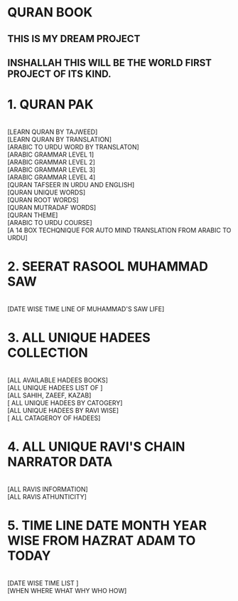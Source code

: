 # QURAN BOOK

## THIS IS MY DREAM PROJECT

## INSHALLAH THIS WILL BE THE WORLD FIRST PROJECT OF ITS KIND.

# 1. QURAN PAK

<br>
[LEARN QURAN BY TAJWEED]
<br>
[LEARN QURAN BY TRANSLATION]

<br>
[ARABIC TO URDU WORD BY TRANSLATON]
<br>
[ARABIC GRAMMAR LEVEL 1]
<br>
[ARABIC GRAMMAR LEVEL 2]
<br>
[ARABIC GRAMMAR LEVEL 3]
<br>
[ARABIC GRAMMAR LEVEL 4]
<br>
[QURAN TAFSEER IN URDU AND ENGLISH]
<br>
[QURAN UNIQUE WORDS]
<br>
[QURAN ROOT WORDS]
<br>
[QURAN MUTRADAF WORDS]
<br>
[QURAN THEME]
<br>
[ARABIC TO URDU COURSE]
<br>
[A 14 BOX TECHQNIQUE FOR AUTO MIND TRANSLATION FROM ARABIC TO URDU]
<br>

# 2. SEERAT RASOOL MUHAMMAD SAW

<br>
[DATE WISE TIME LINE OF MUHAMMAD'S SAW LIFE]
<br>

# 3. ALL UNIQUE HADEES COLLECTION

<br>
[ALL AVAILABLE HADEES BOOKS]
<br>
[ALL UNIQUE HADEES LIST OF ]
<br>
[ALL SAHIH, ZAEEF, KAZAB]
<br>
[ ALL UNIQUE HADEES BY CATOGERY]
<br>
[ALL UNIQUE HADEES BY RAVI WISE]
<br>
[ ALL CATAGEROY OF HADEES]
<br>

# 4. ALL UNIQUE RAVI'S CHAIN NARRATOR DATA

<br>
[ALL RAVIS INFORMATION]
<br>
[ALL RAVIS ATHUNTICITY]
<br>

# 5. TIME LINE DATE MONTH YEAR WISE FROM HAZRAT ADAM TO TODAY

<br>
[DATE WISE TIME LIST ]
<br>
[WHEN WHERE WHAT WHY WHO HOW]
<br>
